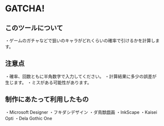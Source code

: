 # GATCHA!

## このツールについて
・ゲームのガチャなどで狙いのキャラがどれくらいの確率で引けるかを計算します。

## 注意点
・確率、回数ともに半角数字で入力してください。
・計算結果に多少の誤差が生じます。
・ミスがある可能性があります。

## 制作にあたって利用したもの
・Microsoft Designer
・フキダシデザイン
・ダ鳥獣戯画
・InkScape
・Kaisei Opti
・Dela Gothic One
